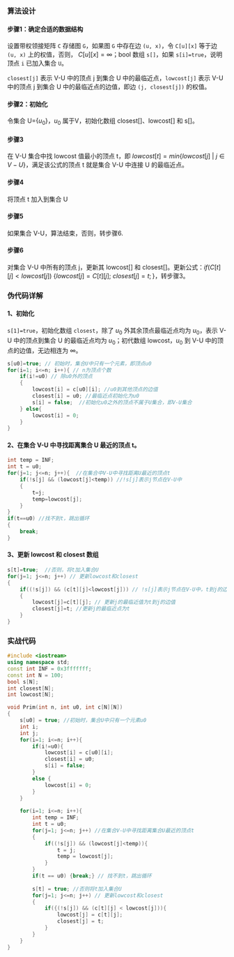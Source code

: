 ### 算法设计

#### 步骤1：确定合适的数据结构

设置带权领接矩阵 `C` 存储图 `G`，如果图 `G` 中存在边 `(u, x)`，令 `C[u][x]` 等于边 `(u, x)` 上的权值，否则， $C[u][x] = \infty$；bool 数组 `s[]`，如果 `s[i]=true`，说明顶点 `i` 已加入集合 `U`。

`closest[j]` 表示 V-U 中的顶点 j 到集合 U 中的最临近点，`lowcost[j]` 表示 V-U 中的顶点 j 到集合 U 中的最临近点的边值，即边 `(j, closest[j])` 的权值。

#### 步骤2：初始化

令集合 U={$u_0$}，$u_0$ 属于V，初始化数组 closest[]、lowcost[] 和 s[]。

#### 步骤3

在 V-U 集合中找 lowcost 值最小的顶点 t，即 $lowcost[t]=min\{lowcost[j]\ |\ j \in V-U\}$，满足该公式的顶点 t 就是集合 V-U 中连接 U 的最临近点。

#### 步骤4

将顶点 t 加入到集合 U

#### 步骤5

如果集合 V-U，算法结束，否则，转步骤6.

#### 步骤6

对集合 V-U 中所有的顶点 j，更新其 lowcost[] 和 closest[]。更新公式：$if (C[t][j]<lowcost[j])\ \{lowcost[j]=C[t][j];\ closest[j]=t;\}$，转步骤3。



### 伪代码详解

#### 1、初始化

`s[1]=true`，初始化数组 `closest`，除了 $u_0$ 外其余顶点最临近点均为 $u_0$，表示 V-U 中的顶点到集合 U 的最临近点均为 $u_0$；初代数组 lowcost，$u_0$ 到 V-U 中的顶点的边值，无边相连为 $\infty$。

```c++
s[u0]=true; // 初始时，集合U中只有一个元素，即顶点u0
for(i=1; i<=n; i++){ // n为顶点个数
    if(i!=u0) // 除u0外的顶点
    {
        lowcost[i] = c[u0][i]; //u0到其他顶点的边值
        closest[i] = u0; //最临近点初始化为u0
        s[i] = false;  //初始化u0之外的顶点不属于U集合，即V-U集合
    } else{
        lowcost[i] = 0;
    }
}
```

#### 2、在集合 V-U 中寻找距离集合 U 最近的顶点 t。

```c++
int temp = INF;
int t = u0;
for(j=1; j<=n; j++){  //在集合中V-U中寻找距离U最近的顶点t
    if(!s[j] && (lowcost[j]<temp)) //!s[j]表示j节点在V-U中
    {
        t=j;
        temp=lowcost[j];
    }
}
if(t==u0) //找不到t，跳出循环
{
    break;
}
```

#### 3、更新 lowcost 和 closest 数组

```c++
s[t]=true;  //否则，将t加入集合U
for(j=1; j<=n; j++) // 更新lowcost和closest
{
    if((!s[j]) && (c[t][j]<lowcost[j])) // !s[j]表示j节点在V-U中，t到j的边值小于当前最临近值
    {
        lowcost[j]=c[t][j]; // 更新j的最临近值为t到j的边值
        closest[j]=t; //更新j的最临近点为t
    }
}
```



### 实战代码

```c++
#include <iostream>
using namespace std;
const int INF = 0x3fffffff;
const int N = 100;
bool s[N];
int closest[N];
int lowcost[N];

void Prim(int n, int u0, int c[N][N])
{
    s[u0] = true; //初始时，集合U中只有一个元素u0
    int i;
    int j;
    for(i=1; i<=n; i++){
        if(i!=u0){
            lowcost[i] = c[u0][i];
            closest[i] = u0;
            s[i] = false;
        }
        else {
            lowcost[i] = 0;
        }
    }
    
    for(i=1; i<=n; i++){
        int temp = INF;
        int t = u0;
        for(j=1; j<=n; j++) //在集合V-U中寻找距离集合U最近的顶点t
        {
            if((!s[j]) && (lowcost[j]<temp)){
                t = j;
                temp = lowcost[j];
            }
        }
        if(t == u0) {break;} // 找不到t，跳出循环
        
        s[t] = true; //否则将t加入集合U
        for(j=1; j<=n; j++) // 更新lowcost和closest
        {
            if({(!s[j]) && (c[t][j] < lowcost[j])){
                lowcost[j] = c[t][j];
                closest[j] = t;
            }
        }
    }
}
```




